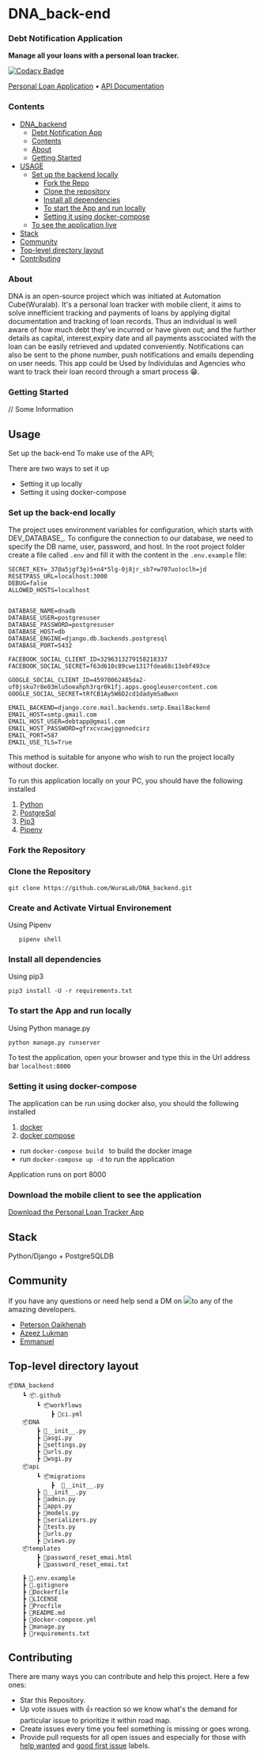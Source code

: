 # DNA_back-end

### Debt Notification Application
**Manage all your loans with a personal loan tracker.**

[![Codacy Badge](https://api.codacy.com/project/badge/Grade/49aa75c6402d45019082dd8280abaa09)](https://app.codacy.com/gh/WuraLab/DNA_backend?utm_source=github.com&utm_medium=referral&utm_content=WuraLab/DNA_backend&utm_campaign=Badge_Grade_Dashboard)

[Personal Loan Application](https://nigeria-api.netlify.app/) • [API Documentation](https://documenter.getpostman.com/view/6711768/T1DjjKXv) 

### Contents

- [DNA_backend](#dna_backend)
  - [Debt Notification App](#debt-notification-app)
  - [Contents](#contents)
  - [About](#about)
  - [Getting Started](#getting-started)
- [USAGE](#usage)
  - [Set up the backend  locally](#set-up-the-backend-locally)
    - [Fork the Repo](#fork-the-repo)
    - [Clone the repository](#clone-the-repository)
    - [Install all dependencies](#install-all-dependencies)
    - [To start the App and run locally](#to-start-the-app-and-run-locally)
    - [Setting it using docker-compose](#setting-it-using-docker-compose)
  - [To see the application live](#to-see-the-application-live)
- [Stack](#stack)
- [Community](#community)
- [Top-level directory layout](#top-level-directory-layout)
- [Contributing](#contributing)

### About
DNA is an open-source project which was initiated at Automation Cube(Wuralab).
It's a personal loan tracker with mobile client, it aims to solve innefficient tracking and payments of loans by applying  digital documentation and tracking of loan records.
Thus  an individual is well aware  of how much debt they've incurred or have given out;  and the further details as capital, interest,expiry date and all payments asscociated with the loan can be easily retrieved and updated conveniently. Notifications can also be sent to the phone number, push notifications and  emails depending on user needs. 
This app could be Used by Individulas and Agencies who want to track their loan record through a smart process 
😁.

### Getting Started
// Some Information

## Usage
Set up the back-end To make use of the API; 

There are two ways to set it up
- Setting it up locally 
- Setting it using docker-compose



### Set up the back-end  locally


The project uses environment variables for configuration, which starts with DEV_DATABASE_. To configure the connection to our database, we need to specify the DB name, user, password, and host. In the root project folder create a file called ```.env``` and fill it with the content in the ```.env.example``` file:
```
SECRET_KEY=_37@a5jgf3g)5+n4*5lg-0j8jr_sb7+w707uo)oclh=jd
RESETPASS_URL=localhost:3000
DEBUG=false
ALLOWED_HOSTS=localhost


DATABASE_NAME=dnadb
DATABASE_USER=postgresuser
DATABASE_PASSWORD=postgresuser
DATABASE_HOST=db
DATABASE_ENGINE=django.db.backends.postgresql
DATABASE_PORT=5432

FACEBOOK_SOCIAL_CLIENT_ID=3296313279158218337
FACEBOOK_SOCIAL_SECRET=f63d610c89cwe1317fdea68c13ebf493ce

GOOGLE_SOCIAL_CLIENT_ID=45970062485da2-uf0jsku7r8e03mlu5oeahph3rqr0k1fj.apps.googleusercontent.com
GOOGLE_SOCIAL_SECRET=tRfCB1Ay5W6D2cd1dadymSaBwxn

EMAIL_BACKEND=django.core.mail.backends.smtp.EmailBackend
EMAIL_HOST=smtp.gmail.com
EMAIL_HOST_USER=debtapp@gmail.com
EMAIL_HOST_PASSWORD=gfrxcvcawjggnnedcirz
EMAIL_PORT=587
EMAIL_USE_TLS=True
```

This method is suitable for anyone who wish to run the project locally without docker.


To run this application locally on your PC, you should have the following installed

1. [Python](https://www.python.org/downloads/)
2. [PostgreSql](https://www.postgresql.org/)
3. [Pip3](https://pip.pypa.io/en/stable/installing/)
4. [Pipenv](https://pypi.org/project/pipenv/)


### Fork the Repository

### Clone the Repository 


    git clone https://github.com/WuraLab/DNA_backend.git


### Create and Activate Virtual Environement

Using Pipenv
```
   pipenv shell
```

### Install all dependencies

Using pip3

    pip3 install -U -r requirements.txt 

### To start the App and run locally

Using Python manage.py 

    python manage.py runserver


To test the application, open your browser and type this in the Url address bar
```localhost:8000```

### Setting it using docker-compose
The application can be run using docker also, you should the following installed

1. [docker](https://www.docker.com/get-started)
2. [docker compose](https://docs.docker.com/compose/install/)

- run ```docker-compose build ``` to build the docker image
- run ```docker-compose up -d``` to run the application 

Application runs on port 8000

### Download the mobile client to see the application 

[Download the Personal Loan Tracker App]()


## Stack
Python/Django + PostgreSQLDB

## Community

If you have any questions or need help send a DM on  <a href="https://twitter.com/" alt="Twitter"><img src="https://raw.githubusercontent.com/WuraLab/NigeriaApi/sqlDump/readme/twitter-fill.svg"></a>to any of the amazing developers.

- [Peterson Oaikhenah](https://www.twitter.com/i_am_nextwebb)
- [Azeez Lukman](https://twitter.com/robogeek95)
- [Emmanuel](https://twitter.com/)

## Top-level directory layout

    📦DNA_backend
        ┗ 📦.github
            ┗ 📦workflows
                ┣ 📜ci.yml
        📦DNA
            ┣ 📜__init__.py
            ┣ 📜asgi.py
            ┣ 📜settings.py
            ┣ 📜urls.py
            ┣ 📜wsgi.py
        📦api
            ┗ 📦migrations
                ┣  📜__init__.py
            ┣ 📜__init__.py
            ┣ 📜admin.py
            ┣ 📜apps.py
            ┣ 📜models.py
            ┣ 📜serializers.py
            ┣ 📜tests.py
            ┣ 📜urls.py
            ┣ 📜views.py
        📦templates
            ┣ 📜password_reset_emai.html
            ┣ 📜password_reset_emai.txt
           
        ┣ 📜.env.example
        ┣ 📜.gitignore
        ┣ 📜Dockerfile
        ┣ 📜LICENSE
        ┣ 📜Procfile
        ┣ 📜README.md
        ┣ 📜docker-compose.yml
        ┣ 📜manage.py
        ┣ 📜requirements.txt



## Contributing

There are many ways you can contribute and help this project. Here a few ones:

* Star this Repository.
* Up vote issues with 👍 reaction so we know what's the demand for particular issue to prioritize it within road map.
* Create issues every time you feel something is missing or goes wrong.
* Provide pull requests for all open issues and especially for those with [help wanted]() and [good first issue]() labels.
